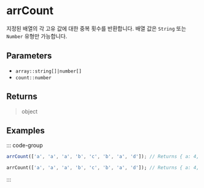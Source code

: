 # arrCount <Badge type="tip" text="JavaScript" /><Badge type="info" text="Dart" />

지정된 배열의 각 고유 값에 대한 중복 횟수를 반환합니다. 배열 값은 `String` 또는 `Number` 유형만 가능합니다.

## Parameters

- `array::string[]|number[]`
- `count::number`

## Returns

> object

## Examples

::: code-group

```javascript [JavaScript]
arrCount(['a', 'a', 'a', 'b', 'c', 'b', 'a', 'd']); // Returns { a: 4, b: 2, c: 1, d: 1 }
```

```dart [Dart]
arrCount(['a', 'a', 'a', 'b', 'c', 'b', 'a', 'd']); // Returns { a: 4, b: 2, c: 1, d: 1 }
```

:::
